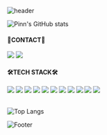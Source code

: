 
![header](https://capsule-render.vercel.app/api?type=waving&color=9ED1E7&height=300&section=header&text=🌲Pinn`s%20FOREST🌲&fontColor=FFFFFF&fontSize=90)



![Pinn's GitHub stats](https://github-readme-stats.vercel.app/api?username=p-inn&show_icons=true&theme=transparent)
<br/>
<div>
<h4>📍CONTACT📍</h4>
<a href="https://velog.io/@lsol1130/posts"><img src="https://img.shields.io/badge/blog-9999FF?style=for-the-badge&logo=blog&logoColor=white"/></a>
<a href="mailto:dlthf1995@gmail.com"><img src="https://img.shields.io/badge/mail-000000?style=for-the-badge&logo=gmail&logoColor=white"/></a>
<h4>🛠️TECH STACK🛠️</h4>
<img src="https://img.shields.io/badge/html5-E34F26?style=flat-square&logo=html5&logoColor=white" >
<img src="https://img.shields.io/badge/css3-1572B6?style=flat-square&logo=css3&logoColor=white">
<img src="https://img.shields.io/badge/Next.js-000000?style=flat-square&logo=Next.js&logoColor=white">
<img src="https://img.shields.io/badge/javascript-F7DF1E?style=flat-square&logo=javascript&logoColor=black">
<img src="https://img.shields.io/badge/TypeScript-3178C6?style=flat-square&logo=TypeScript&logoColor=black">
<img src="https://img.shields.io/badge/styled-components-DB7093?style=flat-square&logo=styled-components&logoColor=white">

<img src="https://img.shields.io/badge/tailwindcss-06B6D4?style=flat-square&logo=tailwindcss&logoColor=black">
<img src="https://img.shields.io/badge/React-61DAFB?style=flat-square&logo=React&logoColor=white"> 
<img src="https://img.shields.io/badge/recoil-3578E5?style=flat-square&logo=recoil&logoColor=white"">
<img src="https://img.shields.io/badge/reactquery-FF4154?style=flat-square&logo=reactquery&logoColor=white"">
<img src="https://img.shields.io/badge/Redux-764ABC?style=flat-square&logo=Redux&logoColor=white">
</div>
<br/>


![Top Langs](https://github-readme-stats.vercel.app/api/top-langs/?username=p-inn&layout=compact)

![Footer](https://capsule-render.vercel.app/api?type=waving&color=9ED1E7&height=200&section=footer)
